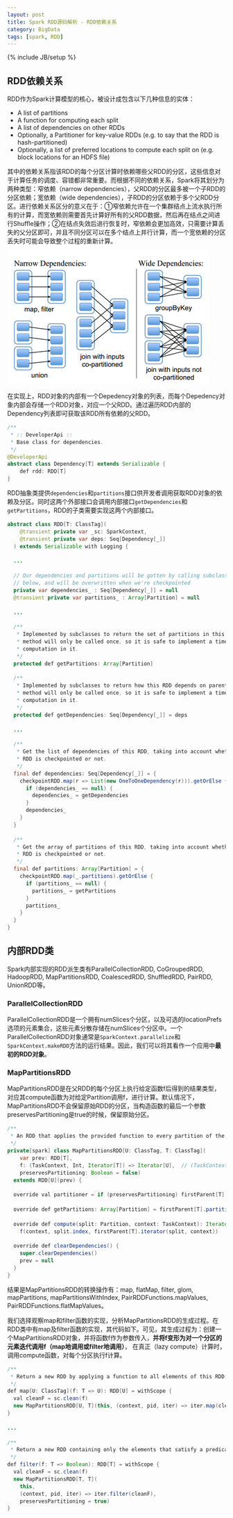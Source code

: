 ```yaml
---
layout: post
title: Spark RDD源码解析 - RDD依赖关系
category: BigData
tags: [spark, RDD]
---
```

{% include JB/setup %}

## RDD依赖关系

RDD作为Spark计算模型的核心，被设计成包含以下几种信息的实体：

- A list of partitions
- A function for computing each split
- A list of dependencies on other RDDs
- Optionally, a Partitioner for key-value RDDs (e.g. to say that the RDD is hash-partitioned)
- Optionally, a list of preferred locations to compute each split on (e.g. block locations for an HDFS file)

其中的依赖关系指该RDD的每个分区计算时依赖哪些父RDD的分区，这些信息对于计算任务的调度、容错都非常重要。而根据不同的依赖关系，Spark将其划分为两种类型：窄依赖（narrow dependencies），父RDD的分区最多被一个子RDD的分区依赖；宽依赖（wide dependencies），子RDD的分区依赖于多个父RDD分区。进行依赖关系区分的意义在于：①窄依赖允许在一个集群结点上流水执行所有的计算，而宽依赖则需要首先计算好所有的父RDD数据，然后再在结点之间进行Shuffle操作；②在结点失效后进行恢复时，窄依赖会更加高效，只需要计算丢失的父分区即可，并且不同分区可以在多个结点上并行计算，而一个宽依赖的分区丢失时可能会导致整个过程的重新计算。

![窄依赖与宽依赖](/assets/post_img/bigdata/spark-dependencies.png)

在实现上，RDD对象的内部有一个Depedency对象的列表，而每个Depedency对象内部会存储一个RDD对象，对应一个父RDD。通过遍历RDD内部的Dependency列表即可获取该RDD所有依赖的父RDD。

```java
/**
 * :: DeveloperApi ::
 * Base class for dependencies.
 */
@DeveloperApi
abstract class Dependency[T] extends Serializable {
    def rdd: RDD[T]
}
```

RDD抽象类提供`dependencies`和`partitions`接口供开发者调用获取RDD对象的依赖及分区。同时这两个外部接口会调用内部接口`getDependencies`和`getPartitions`，RDD的子类需要实现这两个内部接口。


```java
abstract class RDD[T: ClassTag](
    @transient private var _sc: SparkContext,
    @transient private var deps: Seq[Dependency[_]]
  ) extends Serializable with Logging {

  ...

  // Our dependencies and partitions will be gotten by calling subclass's methods
  // below, and will be overwritten when we're checkpointed
  private var dependencies_ : Seq[Dependency[_]] = null
  @transient private var partitions_ : Array[Partition] = null

  ...

  /**
   * Implemented by subclasses to return the set of partitions in this RDD. This
   * method will only be called once, so it is safe to implement a time-consuming
   * computation in it.
   */
  protected def getPartitions: Array[Partition]

  /**
   * Implemented by subclasses to return how this RDD depends on parent RDDs. This
   * method will only be called once, so it is safe to implement a time-consuming
   * computation in it.
   */
  protected def getDependencies: Seq[Dependency[_]] = deps

  ...

  /**
   * Get the list of dependencies of this RDD, taking into account whether the
   * RDD is checkpointed or not.
   */
  final def dependencies: Seq[Dependency[_]] = {
    checkpointRDD.map(r => List(new OneToOneDependency(r))).getOrElse {
      if (dependencies_ == null) {
        dependencies_ = getDependencies
      }
      dependencies_
    }
  }

  /**
   * Get the array of partitions of this RDD, taking into account whether the
   * RDD is checkpointed or not.
   */
  final def partitions: Array[Partition] = {
    checkpointRDD.map(_.partitions).getOrElse {
      if (partitions_ == null) {
        partitions_ = getPartitions
      }
      partitions_
    }
  }
}
```

## 内部RDD类

Spark内部实现的RDD派生类有ParallelCollectionRDD, CoGroupedRDD, HadoopRDD, MapPartitionsRDD, CoalescedRDD, ShuffledRDD, PairRDD, UnionRDD等。

### ParallelCollectionRDD

ParallelCollectionRDD是一个拥有numSlices个分区，以及可选的locationPrefs选项的元素集合，这些元素分散存储在numSlices个分区中。一个ParallelCollectionRDD对象通常是`SparkContext.parallelize`和`SparkContext.makeRDD`方法的运行结果。因此，我们可以将其看作一个应用中**最初的RDD对象**。



### MapPartitionsRDD

MapPartitionsRDD是在父RDD的每个分区上执行给定函数f后得到的结果类型，对应其compute函数为对给定Partition调用f，进行计算。默认情况下，MapPartitionsRDD不会保留原始RDD的分区，当构造函数的最后一个参数preservesPartitioning是true的时候，保留原始分区。

```java
/**
 * An RDD that applies the provided function to every partition of the parent RDD.
 */
private[spark] class MapPartitionsRDD[U: ClassTag, T: ClassTag](
    var prev: RDD[T],
    f: (TaskContext, Int, Iterator[T]) => Iterator[U],  // (TaskContext, partition index, iterator)
    preservesPartitioning: Boolean = false)
  extends RDD[U](prev) {

  override val partitioner = if (preservesPartitioning) firstParent[T].partitioner else None

  override def getPartitions: Array[Partition] = firstParent[T].partitions

  override def compute(split: Partition, context: TaskContext): Iterator[U] =
    f(context, split.index, firstParent[T].iterator(split, context))

  override def clearDependencies() {
    super.clearDependencies()
    prev = null
  }
}
```

结果是MapPartitionsRDD的转换操作有：map, flatMap, filter, glom, mapPartitions, mapPartitionsWithIndex, PairRDDFunctions.mapValues, PairRDDFunctions.flatMapValues。

我们选择观察map和filter函数的实现，分析MapPartitionsRDD的生成过程。在RDD类中有map及filter函数的实现，其代码如下。可见，其生成过程为：创建一个MapPartitionsRDD对象，并将函数f作为参数传入，**并将f变形为对一个分区的元素迭代调用f（map地调用或filter地调用）**， 在真正（lazy compute）计算时，调用compute函数，对每个分区执行f计算。

```java
/**
 * Return a new RDD by applying a function to all elements of this RDD.
 */
def map[U: ClassTag](f: T => U): RDD[U] = withScope {
  val cleanF = sc.clean(f)
  new MapPartitionsRDD[U, T](this, (context, pid, iter) => iter.map(cleanF))
}

...

/**
 * Return a new RDD containing only the elements that satisfy a predicate.
 */
def filter(f: T => Boolean): RDD[T] = withScope {
  val cleanF = sc.clean(f)
  new MapPartitionsRDD[T, T](
    this,
    (context, pid, iter) => iter.filter(cleanF),
    preservesPartitioning = true)
}
```
